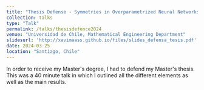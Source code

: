 ```yaml
---
title: "Thesis Defense - Symmetries in Overparametrized Neural Networks: A Mean Field View"
collection: talks
type: "Talk"
permalink: /talks/thesisdefence2024
venue: "Universidad de Chile, Mathematical Engineering Department"
slidesurl: 'http://xavimaass.github.io/files/slides_defensa_tesis.pdf'
date: 2024-03-25
location: "Santiago, Chile"
---
```


In order to receive my Master's degree, I had to defend my Master's thesis. This was a 40 minute talk in which I outlined all the different elements as well as the main results.
